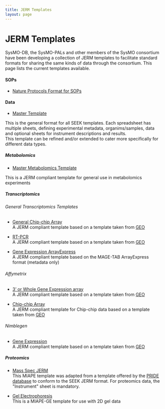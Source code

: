 ```yaml
---
title: JERM Templates
layout: page
---
```


# JERM Templates

SysMO-DB, the SysMO-PALs and other members of the SysMO consortium have been developing a collection of JERM templates to facilitate standard formats for sharing the same kinds of data through the consortium. This page lists the current templates available.

#### SOPs

* [Nature Protocols Format for SOPs](attachments/NatureProtocolsFormat.doc)

#### Data

* [Master Template](https://fairdomhub.org/data_files/927)  

This is the general format for all SEEK templates. Each spreadsheet has multiple sheets, defining experimental metadata, organims/samples, data and optional sheets for instrument descriptions and results.  
This template can be refined and/or extended to cater more specifically for different data types.

##### Metabolomics

* [Master Metabolomics Template](https://fairdomhub.org/data_files/927)

This is a JERM compliant template for general use in metabolomics experiments

##### Transcriptomics

###### General Transcriptomics Templates

* [General Chip-chip Array](https://fairdomhub.org/data_files/931)  
A JERM compliant template based on a template taken from [GEO][3]  

* [RT-PCR](https://fairdomhub.org/data_files/930)  
A JERM compliant template based on a template taken from [GEO][3]

* [Gene Expression ArrayExpress](https://fairdomhub.org/data_files/8)  
A JERM compliant template based on the MAGE-TAB ArrayExpress format (metadata only)  

###### Affymetrix

* [3’ or Whole Gene Expression array](https://fairdomhub.org/data_files/928)  
A JERM compliant template based on a template taken from [GEO][3]  

* [Chip-chip Array](https://fairdomhub.org/data_files/929)  
A JERM compliant template for Chip-chip data based on a template taken from [GEO][3]

###### Nimblegen

* [Gene Expression](https://fairdomhub.org/data_files/933)  
A JERM compliant template based on a template taken from [GEO][3]  

##### Proteomics

* [Mass Spec JERM](https://fairdomhub.org/data_files/932)  
This MIAPE template was adapted from a template offered by the [PRIDE database][5] to conform to the SEEK JERM format. For proteomics data, the "Instrument" sheet is mandatory.

* [Gel Electrophoresis](https://fairdomhub.org/data_files/938)  
This is a MIAPE-GE template for use with 2D gel data

[3]: http://www.ncbi.nlm.nih.gov/geo/
[5]: http://www.ebi.ac.uk/pride/
  